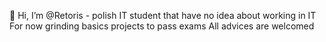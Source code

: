 👋 Hi, I’m @Retoris - polish IT student that have no idea about working in IT
  For now grinding basics projects to pass exams
  All advices are welcomed


<!---
Retoris/Retoris is a ✨ special ✨ repository because its `README.md` (this file) appears on your GitHub profile.
You can click the Preview link to take a look at your changes.
--->
